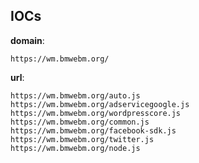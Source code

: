 
## IOCs

__domain__:

```text
https://wm.bmwebm.org/
```
__url__:

```text
https://wm.bmwebm.org/auto.js
https://wm.bmwebm.org/adservicegoogle.js
https://wm.bmwebm.org/wordpresscore.js
https://wm.bmwebm.org/common.js
https://wm.bmwebm.org/facebook-sdk.js
https://wm.bmwebm.org/twitter.js
https://wm.bmwebm.org/node.js
```